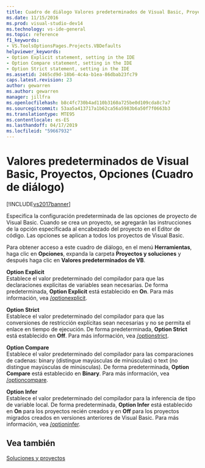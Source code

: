 ```yaml
---
title: Cuadro de diálogo Valores predeterminados de Visual Basic, Proyectos, Opciones | Microsoft Docs
ms.date: 11/15/2016
ms.prod: visual-studio-dev14
ms.technology: vs-ide-general
ms.topic: reference
f1_keywords:
- VS.ToolsOptionsPages.Projects.VBDefaults
helpviewer_keywords:
- Option Explicit statement, setting in the IDE
- Option Compare statement, setting in the IDE
- Option Strict statement, setting in the IDE
ms.assetid: 2465cd9d-18b6-4c4a-b1ea-86dbab23fc79
caps.latest.revision: 23
author: gewarren
ms.author: gewarren
manager: jillfra
ms.openlocfilehash: b8c4fc730b4ad110b3160a725be0d109cda8c7a7
ms.sourcegitcommit: 53aa5a413717a1b62ca56a5983b6a50f7f0663b3
ms.translationtype: MTE95
ms.contentlocale: es-ES
ms.lasthandoff: 04/17/2019
ms.locfileid: "59667932"
---
```

# <a name="visual-basic-defaults-projects-options-dialog-box"></a>Valores predeterminados de Visual Basic, Proyectos, Opciones (Cuadro de diálogo)
[!INCLUDE[vs2017banner](../../includes/vs2017banner.md)]

Especifica la configuración predeterminada de las opciones de proyecto de Visual Basic. Cuando se crea un proyecto, se agregarán las instrucciones de la opción especificada al encabezado del proyecto en el Editor de código. Las opciones se aplican a todos los proyectos de Visual Basic.  
  
 Para obtener acceso a este cuadro de diálogo, en el menú **Herramientas**, haga clic en **Opciones**, expanda la carpeta **Proyectos y soluciones** y después haga clic en **Valores predeterminados de VB**.  
  
 **Option Explicit**  
 Establece el valor predeterminado del compilador para que las declaraciones explícitas de variables sean necesarias. De forma predeterminada, **Option Explicit** está establecido en **On**. Para más información, vea [/optionexplicit](http://msdn.microsoft.com/library/5d296ab3-bafe-4c4d-9887-78f162ed86c7).  
  
 **Option Strict**  
 Establece el valor predeterminado del compilador para que las conversiones de restricción explícitas sean necesarias y no se permita el enlace en tiempo de ejecución. De forma predeterminada, **Option Strict** está establecido en **Off**. Para más información, vea [/optionstrict](http://msdn.microsoft.com/library/c7b10086-0fa4-49db-b3c8-4ae0db5957da).  
  
 **Option Compare**  
 Establece el valor predeterminado del compilador para las comparaciones de cadenas: binary (distingue mayúsculas de minúsculas) o text (no distingue mayúsculas de minúsculas). De forma predeterminada, **Option Compare** está establecido en **Binary**. Para más información, vea [/optioncompare](http://msdn.microsoft.com/library/7237b766-b44d-4cc5-9a3c-885348a7d9e4).  
  
 **Option Infer**  
 Establece el valor predeterminado del compilador para la inferencia de tipo de variable local. De forma predeterminada, **Option Infer** está establecido en **On** para los proyectos recién creados y en **Off** para los proyectos migrados creados en versiones anteriores de Visual Basic. Para más información, vea [/optioninfer](http://msdn.microsoft.com/library/f6c09db1-0553-464a-abe3-d4510c61d6ed).  
  
## <a name="see-also"></a>Vea también  
 [Soluciones y proyectos](../../ide/solutions-and-projects-in-visual-studio.md)
